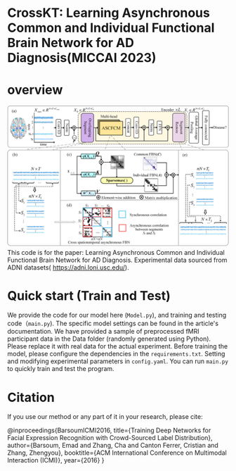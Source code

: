 # CrossKT: Learning Asynchronous Common and Individual Functional Brain Network for AD Diagnosis(MICCAI 2023)



# overview

![image](framework.png)
This code is for the paper: Learning Asynchronous Common and Individual Functional Brain Network for AD Diagnosis. 
Experimental data sourced from ADNI datasets( https://adni.loni.usc.edu/).
 
# Quick start (Train and Test)
We provide the code for our model here (`Model.py`), and training and testing code（`main.py`). The specific model settings can be found in the article's documentation.
We have provided a sample of preprocessed fMRI participant data in the Data folder (randomly generated using Python). Please replace it with real data for the actual experiment.
Before training the model, please configure the dependencies in the `requirements.txt`. Setting and modifying experimental parameters in `config.yaml`.
You can run `main.py` to quickly train and test the program.




# Citation
If you use our method or any part of it in your research, please cite:

@inproceedings{BarsoumICMI2016,
    title={Training Deep Networks for Facial Expression Recognition with Crowd-Sourced Label Distribution},
    author={Barsoum, Emad and Zhang, Cha and Canton Ferrer, Cristian and Zhang, Zhengyou},
    booktitle={ACM International Conference on Multimodal Interaction (ICMI)},
    year={2016}
}
